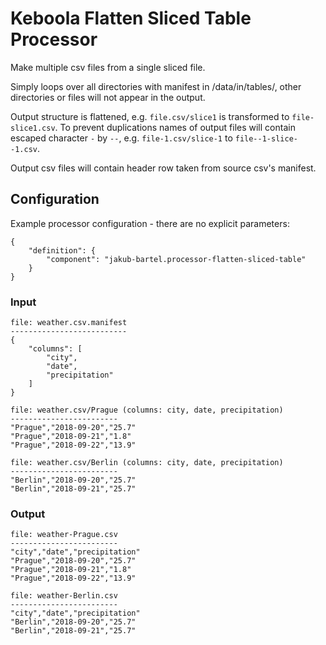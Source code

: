 # Keboola Flatten Sliced Table Processor

Make multiple csv files from a single sliced file.

Simply loops over all directories with manifest in /data/in/tables/, other directories or files will not appear in the
output.

Output structure is flattened, e.g. `file.csv/slice1` is transformed to `file-slice1.csv`. To prevent duplications
names of output files will contain escaped character `-` by `--`, e.g. `file-1.csv/slice-1` to `file--1-slice--1.csv`.

Output csv files will contain header row taken from source csv's manifest.

## Configuration

Example processor configuration - there are no explicit parameters:
```
{
    "definition": {
        "component": "jakub-bartel.processor-flatten-sliced-table"
    }
}
```

### Input

```
file: weather.csv.manifest
--------------------------
{
    "columns": [
        "city",
        "date",
        "precipitation"
    ]
}
```

```
file: weather.csv/Prague (columns: city, date, precipitation)
------------------------
"Prague","2018-09-20","25.7"
"Prague","2018-09-21","1.8"
"Prague","2018-09-22","13.9"
```

```
file: weather.csv/Berlin (columns: city, date, precipitation)
------------------------
"Berlin","2018-09-20","25.7"
"Berlin","2018-09-21","25.7"
```

### Output

```
file: weather-Prague.csv
------------------------
"city","date","precipitation"
"Prague","2018-09-20","25.7"
"Prague","2018-09-21","1.8"
"Prague","2018-09-22","13.9"
```

```
file: weather-Berlin.csv
------------------------
"city","date","precipitation"
"Berlin","2018-09-20","25.7"
"Berlin","2018-09-21","25.7"
```
